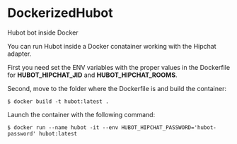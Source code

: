 # DockerizedHubot
Hubot bot inside Docker

You can run Hubot inside a Docker conatainer working with the Hipchat adapter. 

First you need set the ENV variables with the proper values in the Dockerfile for **HUBOT_HIPCHAT_JID** and **HUBOT_HIPCHAT_ROOMS**.

Second, move to the folder where the Dockerfile is and build the container:

```$ docker build -t hubot:latest .```

Launch the container with the following command:

```$ docker run --name hubot -it --env HUBOT_HIPCHAT_PASSWORD='hubot-password' hubot:latest ```
